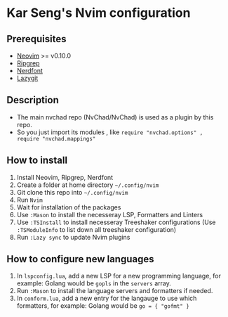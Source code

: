 # Kar Seng's Nvim configuration
## Prerequisites
- [Neovim](https://github.com/neovim/neovim) >= v0.10.0
- [Ripgrep](https://github.com/BurntSushi/ripgrep) 
- [Nerdfont](https://www.nerdfonts.com/) 
- [Lazygit](https://github.com/jesseduffield/lazygit) 

## Description
- The main nvchad repo (NvChad/NvChad) is used as a plugin by this repo.
- So you just import its modules , like `require "nvchad.options" , require "nvchad.mappings"`

## How to install
1. Install Neovim, Ripgrep, Nerdfont
2. Create a folder at home directory `~/.config/nvim`
3. Git clone this repo into `~/.config/nvim` 
4. Run `Nvim`
5. Wait for installation of the packages
6. Use `:Mason` to install the necesseray LSP, Formatters and Linters
7. Use `:TSInstall` to install necesseray Treeshaker configurations (Use `:TSModuleInfo` to list down all treeshaker configuration)
8. Run `:Lazy sync` to update Nvim plugins

## How to configure new languages
1. In `lspconfig.lua`, add a new LSP for a new programming language, for example: Golang would be `gopls` in the `servers` array.
2. Run `:Mason` to install the language servers and formatters if needed.
3. In `conform.lua`, add a new entry for the langauge to use which formatters, for example: Golang would be `go = { "gofmt" }`

